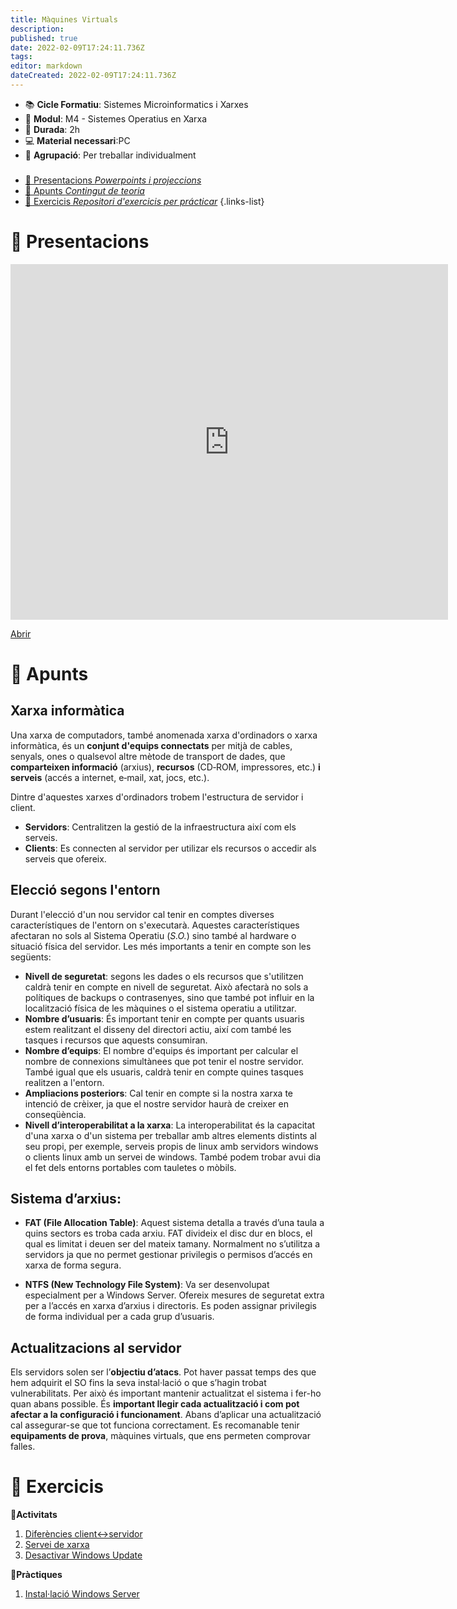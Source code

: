 ```yaml
---
title: Màquines Virtuals
description: 
published: true
date: 2022-02-09T17:24:11.736Z
tags: 
editor: markdown
dateCreated: 2022-02-09T17:24:11.736Z
---
```


- :books: **Cicle Formatiu**: Sistemes Microinformatics i Xarxes
- :notebook_with_decorative_cover: **Modul**: M4 - Sistemes Operatius en Xarxa
- :calendar: **Durada**: 2h
- :computer: **Material necessari**:PC
- :busts_in_silhouette: **Agrupació**: Per treballar individualment

###

- [:cinema: Presentacions *Powerpoints i projeccions*](#presentacions) 
- [:orange_book: Apunts *Contingut de teoria*](#apunts)
- [:pencil: Exercicis *Repositori d'exercicis per prácticar*](#exercicis)
{.links-list}

# :cinema: Presentacions
<p align="center"><iframe src="https://www.youtube.com/watch?v=wX75Z-4MEoM&t=9s/embed?start=false&loop=false&delayms=3000" frameborder="0" width="700" height="569" allowfullscreen="true" mozallowfullscreen="true" webkitallowfullscreen="true"></iframe></p>

[Abrir](https://docs.google.com/presentation/d/1qa_I7NfkmivkkdyP7MuP6aWkyItOsqNZ/pub?start=false&loop=false&delayms=60000)

# :orange_book: Apunts

## Xarxa informàtica

Una xarxa de computadors, també anomenada xarxa d'ordinadors o xarxa informàtica, és un **conjunt d'equips connectats** per mitjà de cables, senyals, ones o qualsevol altre mètode de transport de dades, que **comparteixen informació** (arxius), **recursos** (CD‐ROM, impressores, etc.) **i serveis** (accés a internet, e‐mail, xat, jocs, etc.).

Dintre d'aquestes xarxes d'ordinadors trobem l'estructura de servidor i client.
- **Servidors**: Centralitzen la gestió de la infraestructura així com els serveis.
- **Clients**: Es connecten al servidor per utilizar els recursos o accedir als serveis que ofereix.

## Elecció segons l'entorn

Durant l'elecció d'un nou servidor cal tenir en comptes diverses característiques de l'entorn on s'executarà. Aquestes característiques afectaran no sols al Sistema Operatiu (*S.O.*) sino també al hardware o situació física del servidor.
Les més importants a tenir en compte son les següents:
- **Nivell de seguretat**: segons les dades o els recursos que s'utilitzen caldrà tenir en compte en nivell de seguretat. Això afectarà no sols a polítiques de backups o contrasenyes, sino que també pot influir en la localització física de les màquines o el sistema operatiu a utilitzar.
- **Nombre d’usuaris**: És important tenir en compte per quants usuaris estem realitzant el disseny del directori actiu, així com també les tasques i recursos que aquests consumiran.
- **Nombre d’equips**: El nombre d'equips és important per calcular el nombre de connexions simultànees que pot tenir el nostre servidor. També igual que els usuaris, caldrà tenir en compte quines tasques realitzen a l'entorn. 
- **Ampliacions posteriors**: Cal tenir en compte si la nostra xarxa te intenció de crèixer, ja que el nostre servidor haurà de creixer en conseqüència.
- **Nivell d’interoperabilitat a la xarxa**: La interoperabilitat és la capacitat d'una xarxa o d'un sistema per treballar amb altres elements distints al seu propi, per exemple, serveis propis de linux amb servidors windows o clients linux amb un servei de windows. També podem trobar avui dia el fet dels entorns portables com tauletes o mòbils.

## Sistema d’arxius:
- **FAT (File Allocation Table)**: Aquest sistema detalla a través d’una taula a quins sectors es troba cada arxiu. FAT divideix el disc dur en blocs, el qual es limitat i deuen ser del mateix tamany. Normalment no s’utilitza a servidors ja que no permet gestionar privilegis o permisos d’accés en xarxa de forma segura.

- **NTFS (New Technology File System)**: Va ser desenvolupat especialment per a Windows Server. Ofereix mesures de seguretat extra per a l’accés en xarxa d’arxius i directoris. Es poden assignar privilegis de forma individual per a cada grup d’usuaris.

## Actualitzacions al servidor
Els servidors solen ser l’**objectiu d’atacs**. Pot haver passat temps des que hem adquirit el SO fins la seva instal·lació o que s’hagin trobat vulnerabilitats.
Per això és important mantenir actualitzat el sistema i fer-ho quan abans possible. És **important llegir cada actualització i com pot afectar a la configuració i funcionament**.
Abans d’aplicar una actualització cal assegurar-se que tot funciona correctament. Es recomanable tenir **equipaments de prova**, màquines virtuals, que ens permeten comprovar falles.


# :pencil: Exercicis
  **:thought_balloon:Activitats**
  
1. [Diferències client<->servidor](activitat1)
2. [Servei de xarxa](xarxa)
3. [Desactivar Windows Update](windows-update)
  
  **:busts_in_silhouette:Pràctiques**
  
1.   [Instal·lació Windows Server](install-win-server)
